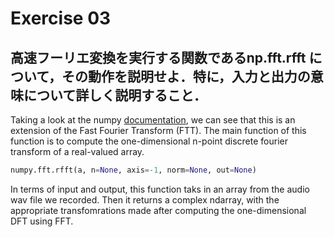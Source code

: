 # Exercise 03

## 高速フーリエ変換を実行する関数であるnp.fft.rfft について，その動作を説明せよ．特に，入力と出力の意味について詳しく説明すること．

Taking a look at the numpy [documentation](https://numpy.org/doc/2.0/reference/generated/numpy.fft.rfft.html), we can see that this is an extension of the Fast Fourier Transform (FTT). The main function of this function is to compute the one-dimensional n-point discrete fourier transform of a real-valued array.

```python
numpy.fft.rfft(a, n=None, axis=-1, norm=None, out=None)
```

In terms of input and output, this function taks in an array from the audio wav file we recorded. Then it returns a complex ndarray, with the appropriate transfomrations made after computing the one-dimensional DFT using FFT. 